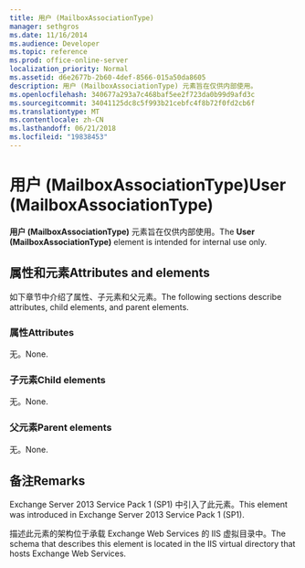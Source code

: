 ```yaml
---
title: 用户 (MailboxAssociationType)
manager: sethgros
ms.date: 11/16/2014
ms.audience: Developer
ms.topic: reference
ms.prod: office-online-server
localization_priority: Normal
ms.assetid: d6e2677b-2b60-4def-8566-015a50da8605
description: 用户 (MailboxAssociationType) 元素旨在仅供内部使用。
ms.openlocfilehash: 340677a293a7c468baf5ee2f723da0b99d9afd3c
ms.sourcegitcommit: 34041125dc8c5f993b21cebfc4f8b72f0fd2cb6f
ms.translationtype: MT
ms.contentlocale: zh-CN
ms.lasthandoff: 06/21/2018
ms.locfileid: "19838453"
---
```

# <a name="user-mailboxassociationtype"></a><span data-ttu-id="29d60-103">用户 (MailboxAssociationType)</span><span class="sxs-lookup"><span data-stu-id="29d60-103">User (MailboxAssociationType)</span></span>

<span data-ttu-id="29d60-104">**用户 (MailboxAssociationType)** 元素旨在仅供内部使用。</span><span class="sxs-lookup"><span data-stu-id="29d60-104">The **User (MailboxAssociationType)** element is intended for internal use only.</span></span> 

## <a name="attributes-and-elements"></a><span data-ttu-id="29d60-105">属性和元素</span><span class="sxs-lookup"><span data-stu-id="29d60-105">Attributes and elements</span></span>

<span data-ttu-id="29d60-106">如下章节中介绍了属性、子元素和父元素。</span><span class="sxs-lookup"><span data-stu-id="29d60-106">The following sections describe attributes, child elements, and parent elements.</span></span>
  
### <a name="attributes"></a><span data-ttu-id="29d60-107">属性</span><span class="sxs-lookup"><span data-stu-id="29d60-107">Attributes</span></span>

<span data-ttu-id="29d60-108">无。</span><span class="sxs-lookup"><span data-stu-id="29d60-108">None.</span></span>
  
### <a name="child-elements"></a><span data-ttu-id="29d60-109">子元素</span><span class="sxs-lookup"><span data-stu-id="29d60-109">Child elements</span></span>

<span data-ttu-id="29d60-110">无。</span><span class="sxs-lookup"><span data-stu-id="29d60-110">None.</span></span>
  
### <a name="parent-elements"></a><span data-ttu-id="29d60-111">父元素</span><span class="sxs-lookup"><span data-stu-id="29d60-111">Parent elements</span></span>

<span data-ttu-id="29d60-112">无。</span><span class="sxs-lookup"><span data-stu-id="29d60-112">None.</span></span>
  
## <a name="remarks"></a><span data-ttu-id="29d60-113">备注</span><span class="sxs-lookup"><span data-stu-id="29d60-113">Remarks</span></span>

<span data-ttu-id="29d60-114">Exchange Server 2013 Service Pack 1 (SP1) 中引入了此元素。</span><span class="sxs-lookup"><span data-stu-id="29d60-114">This element was introduced in Exchange Server 2013 Service Pack 1 (SP1).</span></span>
  
<span data-ttu-id="29d60-115">描述此元素的架构位于承载 Exchange Web Services 的 IIS 虚拟目录中。</span><span class="sxs-lookup"><span data-stu-id="29d60-115">The schema that describes this element is located in the IIS virtual directory that hosts Exchange Web Services.</span></span>
  

